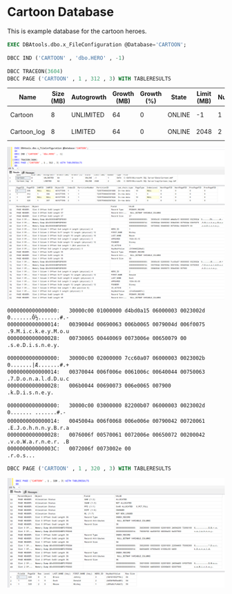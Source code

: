 Cartoon Database
=====================

This is example database for the cartoon heroes.

```sql
EXEC DBAtools.dbo.x_FileConfiguration @Database='CARTOON';
```

```sql
DBCC IND ('CARTOON' , 'dbo.HERO' , -1)
```

```sql
DBCC TRACEON(3604)
DBCC PAGE ('CARTOON' , 1 , 312 , 3) WITH TABLERESULTS
```

| Name | Size (MB) | Autogrowth | Growth (MB) | Growth (%) | State | Limit (MB) | Number | Type | File |
| - | - | - | - | - | - | - | - | - | - |
| Cartoon | 8 | UNLIMITED | 64 | 0 | ONLINE | -1 | 1 | DATA | C:\DATA\Microsoft SQL Server\Data\Cartoon.mdf |
| Cartoon_log | 8 | LIMITED | 64 | 0 | ONLINE | 2048 | 2 | LOG | C:\DATA\Microsoft SQL Server\Log\Cartoon_log.ldf |

![](/media/shot/20_03_12_cartoon_01.png)

```
0000000000000000:   30000c00 01000000 d4bd0a15 06000003 0023002d  0.......Ô½.......#.-
0000000000000014:   0039004d 00690063 006b0065 0079004d 006f0075  .9.M.i.c.k.e.y.M.o.u
0000000000000028:   00730065 00440069 0073006e 00650079 00        .s.e.D.i.s.n.e.y.
```

```
0000000000000000:   30000c00 02000000 7cc60a07 06000003 0023002b  0.......|Æ.......#.+
0000000000000014:   00370044 006f006e 0061006c 00640044 00750063  .7.D.o.n.a.l.d.D.u.c
0000000000000028:   006b0044 00690073 006e0065 007900             .k.D.i.s.n.e.y.
```

```
0000000000000000:   30000c00 03000000 82200b07 06000003 0023002d  0....... .......#.-
0000000000000014:   0045004a 006f0068 006e006e 00790042 00720061  .E.J.o.h.n.n.y.B.r.a
0000000000000028:   0076006f 00570061 0072006e 00650072 00200042  .v.o.W.a.r.n.e.r. .B
000000000000003C:   0072006f 0073002e 00                          .r.o.s...
```

```sql
DBCC PAGE ('CARTOON' , 1 , 320 , 3) WITH TABLERESULTS
```

![](/media/shot/20_03_12_cartoon_02.png)

